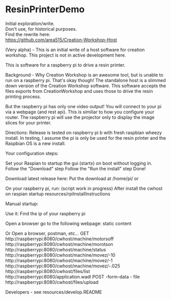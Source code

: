 ResinPrinterDemo
================

Initial exploration/write.  
Don't use, for historical purposes.  
Find the rewrite here:  
https://github.com/area515/Creation-Workshop-Host

(Very alpha) - This is an initial write of a host software for creation workshop.  This project is not in active development here.  

This is software for a raspberry pi to drive a resin printer.

Background - Why
Creation Workshop is an awesome tool, but is unable to run on a raspberry pi.  That's okay though!  The standalone host is a slimmed down version of the Creation Workshop software.  This software accepts the files exports from CreationWorkshop and uses those to drive the resin printing process.

But the raspberry pi has only one video output!
You will connect to your pi via a webpage (and rest api).  This is similiar to how you configure your router.   The raspberry pi will use the projector only to display the image slices for your printer.

Directions:
Release is tested on raspberry pi b with fresh raspbian wheezy install.  In testing, I assume the pi is only be used for the resin printer and the Raspbian OS is a new install.  

Your configuration steps:

Set your Raspian to startup the gui (startx) on boot without logging in.
Follow the "Download" step
Follow the "Run the install" step
Done!

Download latest release here:
<release>
Put the download at /home/pi/ or 

On your raspberry pi, run:
(script work in progress)
After install the cwhost on raspian startup
resources/rpiInstallInstructions

Manual startup:


Use it:
Find the ip of your raspberry pi

Open a browser go to the following webpage:
<needs webclient> static content

Or 
Open a browser, postman, etc...
GET
http://raspberrypi:8080/cwhost/machine/motorsoff
http://raspberrypi:8080/cwhost/machine/morotson
http://raspberrypi:8080/cwhost/machine/status
http://raspberrypi:8080/cwhost/machine/movez/-10
http://raspberrypi:8080/cwhost/machine/movez/-1
http://raspberrypi:8080/cwhost/machine/movez/-.025
http://raspberrypi:8080/cwhost/files/list
http://raspberrypi:8080/application.wadl
POST -form-data - file
http://raspberrypi:8080/cwhost/files/upload

Developers - see resources/develop.README
